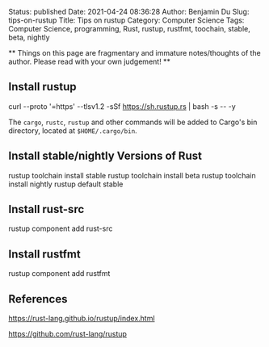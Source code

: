 Status: published
Date: 2021-04-24 08:36:28
Author: Benjamin Du
Slug: tips-on-rustup
Title: Tips on rustup
Category: Computer Science
Tags: Computer Science, programming, Rust, rustup, rustfmt, toochain, stable, beta, nightly

**
Things on this page are fragmentary and immature notes/thoughts of the author.
Please read with your own judgement!
**


## Install rustup
curl --proto '=https' --tlsv1.2 -sSf https://sh.rustup.rs | bash -s -- -y

The `cargo`, `rustc`, `rustup` and other commands 
will be added to Cargo's bin directory, located at `$HOME/.cargo/bin`.

## Install stable/nightly Versions of Rust

rustup toolchain install stable
rustup toolchain install beta
rustup toolchain install nightly
rustup default stable



## Install rust-src

rustup component add rust-src

## Install rustfmt

rustup component add rustfmt


## References 

https://rust-lang.github.io/rustup/index.html

https://github.com/rust-lang/rustup